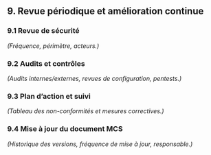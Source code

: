 ## 9. Revue périodique et amélioration continue

### 9.1 Revue de sécurité
_(Fréquence, périmètre, acteurs.)_

### 9.2 Audits et contrôles
_(Audits internes/externes, revues de configuration, pentests.)_

### 9.3 Plan d’action et suivi
_(Tableau des non-conformités et mesures correctives.)_

### 9.4 Mise à jour du document MCS
_(Historique des versions, fréquence de mise à jour, responsable.)_
